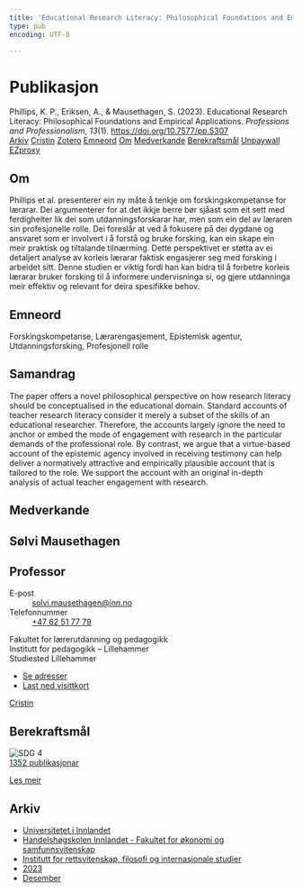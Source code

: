 ```yaml
---
title: 'Educational Research Literacy: Philosophical Foundations and Empirical Applications'
type: pub
encoding: UTF-8

---
```

<h1>Publikasjon</h1>
<article id="csl-bib-container-RXTBXU9D" class="csl-bib-container">
  <div class="csl-bib-body"> <div class="csl-entry">Phillips, K. P., Eriksen, A., &#38; Mausethagen, S. (2023). Educational Research Literacy: Philosophical Foundations and Empirical Applications. <i>Professions and Professionalism</i>, <i>13</i>(1). <a href="https://doi.org/10.7577/pp.5307">https://doi.org/10.7577/pp.5307</a></div> </div>
  <div class="csl-bib-buttons">
    <a href="#taxonomy-article-RXTBXU9D" alt="archive" class="csl-bib-button">Arkiv</a>
    <a href="https://app.cristin.no/results/show.jsf?id=2213610" alt="Cristin" class="csl-bib-button">Cristin</a>
    <a href="http://zotero.org/groups/5881554/items/RXTBXU9D" alt="Zotero" class="csl-bib-button">Zotero</a>
    <a href="#keywords-article-RXTBXU9D" alt="keywords" class="csl-bib-button">Emneord</a>
    <a href="#about-article-RXTBXU9D" alt="about_pub" class="csl-bib-button">Om</a>
    <a href="#contributors-article-RXTBXU9D" alt="contributors" class="csl-bib-button">Medverkande</a>
    <a href="#sdg-article-RXTBXU9D" alt="sdg" class="csl-bib-button">Berekraftsmål</a>
    <a href="https://journals.oslomet.no/index.php/pp/article/download/5307/4776" alt="Unpaywall" class="csl-bib-button">Unpaywall</a>
    <a href="https://journals.oslomet.no/index.php/pp/article/download/5307/4776" alt="EZproxy" class="csl-bib-button">EZproxy</a>
  </div>
  <div id="csl-bib-meta-container-RXTBXU9D"></div>
</article>
<div id="csl-bib-meta-RXTBXU9D" class="csl-bib-meta">
  <article id="about-article-RXTBXU9D" class="about_pub-article">
    <h1>Om</h1>
    Phillips et al. presenterer ein ny måte å tenkje om forskingskompetanse for lærarar. Dei argumenterer for at det ikkje berre bør sjåast som eit sett med ferdigheiter lik dei som utdanningsforskarar har, men som ein del av læraren sin profesjonelle rolle. Dei foreslår at ved å fokusere på dei dygdane og ansvaret som er involvert i å forstå og bruke forsking, kan ein skape ein meir praktisk og tiltalande tilnærming. Dette perspektivet er støtta av ei detaljert analyse av korleis lærarar faktisk engasjerer seg med forsking i arbeidet sitt. Denne studien er viktig fordi han kan bidra til å forbetre korleis lærarar bruker forsking til å informere undervisninga si, og gjere utdanninga meir effektiv og relevant for deira spesifikke behov.
  </article>
  <article id="keywords-article-RXTBXU9D" class="keywords-article">
    <h1>Emneord</h1>
    Forskingskompetanse, Lærarengasjement, Epistemisk agentur, Utdanningsforsking, Profesjonell rolle
  </article>
  <article id="abstract-article-RXTBXU9D" class="abstract-article">
    <h1>Samandrag</h1>
    The paper offers a novel philosophical perspective on how research literacy should be conceptualised in the educational domain. Standard accounts of teacher research literacy consider it merely a subset of the skills of an educational researcher. Therefore, the accounts largely ignore the need to anchor or embed the mode of engagement with research in the particular demands of the professional role. By contrast, we argue that a virtue-based account of the epistemic agency involved in receiving testimony can help deliver a normatively attractive and empirically plausible account that is tailored to the role. We support the account with an original in-depth analysis of actual teacher engagement with research.
  </article>
  <article id="contributors-article-RXTBXU9D" class="contributors-article">
    <h1>Medverkande</h1>
    <div class="personas"> <div class="vrtx-hinn-person-card"> <div class="photo"> <i class="lar la-user-circle missing-person"></i> </div> <div class="info"> <hgroup><h1>Sølvi Mausethagen</h1> <h2>Professor</h2> </hgroup><dl> <dt>E-post</dt> <dd> <a href="mailto:solvi.mausethagen@inn.no">solvi.mausethagen@inn.no</a> </dd> <dt>Telefonnummer</dt> <dd><a href="tel:+4762517779"> +47 62 51 77 79 </a></dd> </dl> <p> Fakultet for lærerutdanning og pedagogikk<br> Institutt for pedagogikk – Lillehammer<br> Studiested Lillehammer </p> <ul class="vrtx-hinn-links"> <li><a href="https://www.inn.no/finn-en-ansatt/solvi-mausethagen.html#vrtx-hinn-addresses">Se adresser</a></li> <li><a href="https://www.inn.no/finn-en-ansatt/solvi-mausethagen.html?vrtx=vcf">Last ned visittkort</a></li> </ul> </div> </div> <a href="https://app.cristin.no/persons/show.jsf?id=60275" alt="Cristin URL" class="personas-cristin">Cristin</a> </div>
  </article>
  <article id="sdg-article-RXTBXU9D" class="sdg-article">
    <h1>Berekraftsmål</h1>
    <div class="sdg-container"><div id="sdg4" class="sdg">
        <img src="{{< params subfolder >}}images/sdg/sdg04_nn.png" class="image" alt="SDG 4">
        <div class="sdg-overlay">
          <a href="{{< params subfolder >}}nn/archive/?sdg=4#archive" class="sdg-publication-count"><span>1352</span> publikasjonar</a>
          <p><a href="https://fn.no/om-fn/fns-baerekraftsmaal/god-utdanning?lang=nno-NO" class="sdg-read-more">Les meir</a></p>
        </div>
      </div></div>
  </article>
  <article id="taxonomy-article-RXTBXU9D" class="taxonomy-article">
    <h1>Arkiv</h1>
    <ul>
      <li><a href="{{< params subfolder >}}nn/archive/?key=3DCRN523">Universitetet i Innlandet</a></li>
      <li><a href="{{< params subfolder >}}nn/archive/?key=DU8Q9LN9">Handelshøgskolen Innlandet - Fakultet for økonomi og samfunnsvitenskap</a></li>
      <li><a href="{{< params subfolder >}}nn/archive/?key=ITYAG68H">Institutt for rettsvitenskap, filosofi og internasjonale studier</a></li>
      <li><a href="{{< params subfolder >}}nn/archive/?key=8Y35X54R">2023</a></li>
      <li><a href="{{< params subfolder >}}nn/archive/?key=X4W8KQ7V">Desember</a></li>
    </ul>
  </article>
</div>
